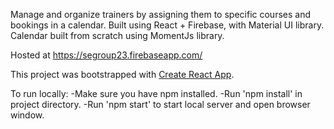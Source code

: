Manage and organize trainers by assigning them to specific courses and bookings in a calendar.
Built using React + Firebase, with Material UI library.
Calendar built from scratch using MomentJs library.

Hosted at https://segroup23.firebaseapp.com/

This project was bootstrapped with [Create React App](https://github.com/facebook/create-react-app).

To run locally:
-Make sure you have npm installed.
-Run 'npm install' in project directory.
-Run 'npm start' to start local server and open browser window.
